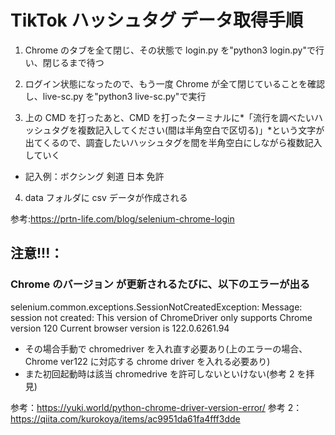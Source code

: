 # TikTok ハッシュタグ データ取得手順

1. Chrome のタブを全て閉じ、その状態で login.py を"python3 login.py"で行い、閉じるまで待つ

2. ログイン状態になったので、もう一度 Chrome が全て閉じていることを確認し、live-sc.py を"python3 live-sc.py"で実行

3. 上の CMD を打ったあと、CMD を打ったターミナルに*「流行を調べたいハッシュタグを複数記入してください(間は半角空白で区切る)」*という文字が出てくるので、調査したいハッシュタグを間を半角空白にしながら複数記入していく

- 記入例：ボクシング 剣道 日本 免許

4. data フォルダに csv データが作成される

参考:https://prtn-life.com/blog/selenium-chrome-login

## 注意!!!：

### Chrome のバージョン が更新されるたびに、以下のエラーが出る

selenium.common.exceptions.SessionNotCreatedException: Message: session not created: This version of ChromeDriver only supports Chrome version 120
Current browser version is 122.0.6261.94

- その場合手動で chromedriver を入れ直す必要あり(上のエラーの場合、Chrome ver122 に対応する chrome driver を入れる必要あり)
- また初回起動時は該当 chromedrive を許可しないといけない(参考 2 を拝見)

参考：https://yuki.world/python-chrome-driver-version-error/
参考 2：https://qiita.com/kurokoya/items/ac9951da61fa4fff3dde

